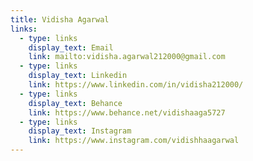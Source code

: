 ```yaml
---
title: Vidisha Agarwal
links:
  - type: links
    display_text: Email
    link: mailto:vidisha.agarwal212000@gmail.com
  - type: links
    display_text: Linkedin
    link: https://www.linkedin.com/in/vidisha212000/
  - type: links
    display_text: Behance
    link: https://www.behance.net/vidishaaga5727
  - type: links
    display_text: Instagram
    link: https://www.instagram.com/vidishhaagarwal
---
```

